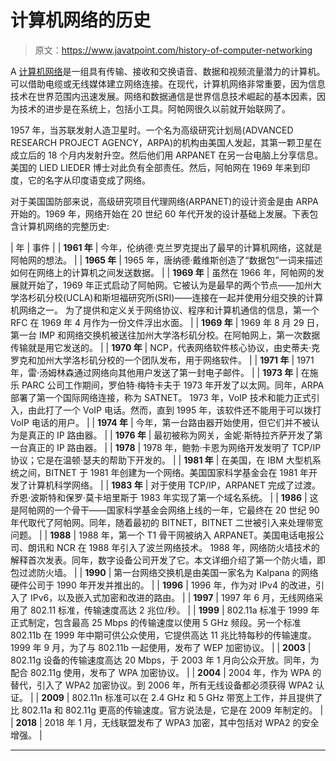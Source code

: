 # 计算机网络的历史

> 原文：<https://www.javatpoint.com/history-of-computer-networking>

A [计算机网络](https://www.javatpoint.com/computer-network-tutorial)是一组具有传输、接收和交换语音、数据和视频流量潜力的计算机。可以借助电缆或无线媒体建立网络连接。在现代，计算机网络非常重要，因为信息技术在世界范围内迅速发展。网络和数据通信是世界信息技术崛起的基本因素，因为技术的进步是在系统上，包括小工具。阿帕网很久以前就开始联网了。

1957 年，当苏联发射人造卫星时。一个名为高级研究计划局(ADVANCED RESEARCH PROJECT AGENCY，ARPA)的机构由美国人发起，其第一颗卫星在成立后的 18 个月内发射升空。然后他们用 ARPANET 在另一台电脑上分享信息。美国的 LIED LIEDER 博士对此负有全部责任。然后，阿帕网在 1969 年来到印度，它的名字从印度语变成了网络。

对于美国国防部来说，高级研究项目代理网络(ARPANET)的设计资金是由 ARPA 开始的。1969 年，网络开始在 20 世纪 60 年代开发的设计基础上发展。下表包含计算机网络的完整历史:

| 年 | 事件 |
| **1961 年** | 今年，伦纳德·克兰罗克提出了最早的计算机网络，这就是阿帕网的想法。 |
| **1965 年** | 1965 年，唐纳德·戴维斯创造了“数据包”一词来描述如何在网络上的计算机之间发送数据。 |
| **1969 年** | 虽然在 1966 年，阿帕网的发展就开始了，1969 年正式启动了阿帕网。它被认为是最早的两个节点——加州大学洛杉矶分校(UCLA)和斯坦福研究所(SRI)——连接在一起并使用分组交换的计算机网络之一。
为了提供和定义关于网络协议、程序和计算机通信的信息，第一个 RFC 在 1969 年 4 月作为一份文件浮出水面。 |
| **1969 年** | 1969 年 8 月 29 日，第一台 IMP 和网络交换机被送往加州大学洛杉矶分校。在阿帕网上，第一次数据传输就是用它发送的。 |
| **1970 年** | NCP，代表网络软件核心协议，由史蒂夫·克罗克和加州大学洛杉矶分校的一个团队发布，用于网络软件。 |
| **1971 年** | 1971 年，雷·汤姆林森通过网络向其他用户发送了第一封电子邮件。 |
| **1973 年** | 在施乐 PARC 公司工作期间，罗伯特·梅特卡夫于 1973 年开发了以太网。同年，ARPA 部署了第一个国际网络连接，称为 SATNET。
1973 年，VoIP 技术和能力正式引入，由此打了一个 VoIP 电话。然而，直到 1995 年，该软件还不能用于可以拨打 VoIP 电话的用户。 |
| **1974 年** | 今年，第一台路由器开始使用，但它们并不被认为是真正的 IP 路由器。 |
| **1976 年** | 最初被称为网关，金妮·斯特拉齐萨开发了第一台真正的 IP 路由器。 |
| **1978** | 1978 年，鲍勃·卡恩为网络开发发明了 TCP/IP 协议；它是在温顿·瑟夫的帮助下开发的。 |
| **1981 年** | 在美国，在 IBM 大型机系统之间，BITNET 于 1981 年创建为一个网络。美国国家科学基金会在 1981 年开发了计算机科学网络。 |
| **1983 年** | 对于使用 TCP/IP，ARPANET 完成了过渡。乔恩·波斯特和保罗·莫卡培里斯于 1983 年实现了第一个域名系统。 |
| **1986** | 这是阿帕网的一个骨干——国家科学基金会网络上线的一年，它最终在 20 世纪 90 年代取代了阿帕网。同年，随着最初的 BITNET，BITNET 二世被引入来处理带宽问题。 |
| **1988** | 1988 年，第一个 T1 骨干网被纳入 ARPANET。美国电话电报公司、朗讯和 NCR 在 1988 年引入了波兰网络技术。
1988 年，网络防火墙技术的解释首次发表。同年，数字设备公司开发了它。本文详细介绍了第一个防火墙，即包过滤防火墙。 |
| **1990** | 第一台网络交换机是由美国一家名为 Kalpana 的网络硬件公司于 1990 年开发并推出的。 |
| **1996** | 1996 年，作为对 IPv4 的改进，引入了 IPv6，以及嵌入式加密和改进的路由。 |
| **1997** | 1997 年 6 月，无线网络采用了 802.11 标准，传输速度高达 2 兆位/秒。 |
| **1999** | 802.11a 标准于 1999 年正式制定，包含最高 25 Mbps 的传输速度以使用 5 GHz 频段。另一个标准 802.11b 在 1999 年中期可供公众使用，它提供高达 11 兆比特每秒的传输速度。1999 年 9 月，为了与 802.11b 一起使用，发布了 WEP 加密协议。 |
| **2003** | 802.11g 设备的传输速度高达 20 Mbps，于 2003 年 1 月向公众开放。同年，为配合 802.11g 使用，发布了 WPA 加密协议。 |
| **2004** | 2004 年，作为 WPA 的替代，引入了 WPA2 加密协议。到 2006 年，所有无线设备都必须获得 WPA2 认证。 |
| **2009** | 802.11n 标准可以在 2.4 GHz 和 5 GHz 带宽上工作，并且提供了比 802.11a 和 802.11g 更高的传输速度。官方说法是，它是在 2009 年制定的。 |
| **2018** | 2018 年 1 月，无线联盟发布了 WPA3 加密，其中包括对 WPA2 的安全增强。 |

* * *